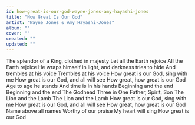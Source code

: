 ```yaml
---
id: how-great-is-our-god-wayne-jones-amy-hayashi-jones
title: "How Great Is Our God"
artist: "Wayne Jones & Amy Hayashi-Jones"
album: ""
cover: ""
created: ""
updated: ""
---
```


The splendor of a King, clothed in majesty
Let all the Earth rejoice
All the Earth rejoice
He wraps himself in light, and darkness tries to hide
And trembles at his voice
Trembles at his voice
How great is our God, sing with me
How great is our God, and all will see
How great, how great is our God
Age to age he stands
And time is in his hands
Beginning and the end
Beginning and the end
The Godhead Three in One
Father, Spirit, Son
The Lion and the Lamb
The Lion and the Lamb
How great is our God, sing with me
How great is our God, and all will see
How great, how great is our God
Name above all names
Worthy of our praise
My heart will sing
How great is our God